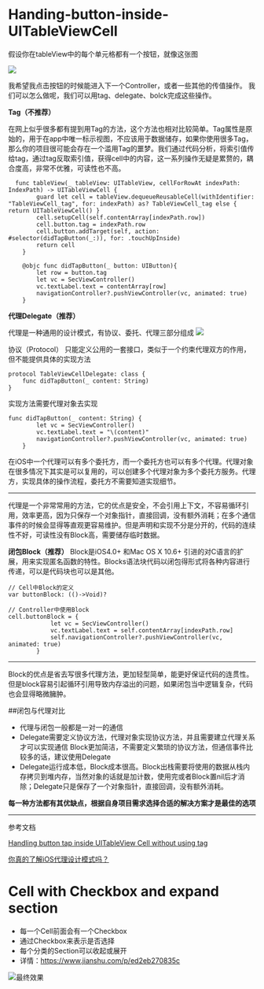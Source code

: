 # Handing-button-inside-UITableViewCell
假设你在tableView中的每个单元格都有一个按钮，就像这张图

![](https://upload-images.jianshu.io/upload_images/13640702-2f67d9ed96074faf.png?imageMogr2/auto-orient/strip%7CimageView2/2/w/1240)

我希望我点击按钮的时候能进入下一个Controller，或者一些其他的传值操作。
我们可以怎么做呢，我们可以用tag、delegate、bolck完成这些操作。

**Tag（不推荐）**

在网上似乎很多都有提到用Tag的方法，这个方法也相对比较简单。Tag属性是原始的，用于在app中唯一标示视图，不应该用于数据储存，如果你使用很多Tag，那么你的项目很可能会存在一个滥用Tag的噩梦。我们通过代码分析，将索引值传给tag，通过tag反取索引值，获得cell中的内容，这一系列操作无疑是累赘的，耦合度高，非常不优雅，可读性也不高。

```
  func tableView(_ tableView: UITableView, cellForRowAt indexPath: IndexPath) -> UITableViewCell {
        guard let cell = tableView.dequeueReusableCell(withIdentifier: "TableViewCell_tag", for: indexPath) as? TableViewCell_tag else { return UITableViewCell() }
        cell.setupCell(self.contentArray[indexPath.row])
        cell.button.tag = indexPath.row
        cell.button.addTarget(self, action: #selector(didTapButton(_:)), for: .touchUpInside)
        return cell
    }

    @objc func didTapButton(_ button: UIButton){
        let row = button.tag
        let vc = SecViewController()
        vc.textLabel.text = contentArray[row]
        navigationController?.pushViewController(vc, animated: true)
    }
```



**代理Delegate（推荐）**

代理是一种通用的设计模式，有协议、委托、代理三部分组成
![](https://upload-images.jianshu.io/upload_images/13640702-f478b1cced93c61e.png?imageMogr2/auto-orient/strip%7CimageView2/2/w/1240)

协议（Protocol）
只能定义公用的一套接口，类似于一个约束代理双方的作用，但不能提供具体的实现方法
```
protocol TableViewCellDelegate: class {
    func didTapButton(_ content: String)
}
```
实现方法需要代理对象去实现
```
func didTapButton(_ content: String) {
        let vc = SecViewController()
        vc.textLabel.text = "\(content)"
        navigationController?.pushViewController(vc, animated: true)
    }
```
在iOS中一个代理可以有多个委托方，而一个委托方也可以有多个代理。代理对象在很多情况下其实是可以复用的，可以创建多个代理对象为多个委托方服务。代理方，实现具体的操作流程，委托方不需要知道实现细节。

<hr>代理是一个非常常用的方法，它的优点是安全，不会引用上下文，不容易循环引用，效率更高，因为只保存一个对象指针，直接回调，没有额外消耗；在多个通信事件的时候会显得等直观更容易维护。但是声明和实现不分是分开的，代码的连续性不好，可读性没有Block高，需要储存临时数据。


**闭包Block（推荐）**
Block是iOS4.0+ 和Mac OS X 10.6+ 引进的对C语言的扩展，用来实现匿名函数的特性。Blocks语法块代码以闭包得形式将各种内容进行传递，可以是代码块也可以是其他。
```
// Cell中Block的定义
var buttonBlock: (()->Void)?

// Controller中使用Block
cell.buttonBlock = {
            let vc = SecViewController()
            vc.textLabel.text = self.contentArray[indexPath.row]
            self.navigationController?.pushViewController(vc, animated: true)
        }
```
<hr>Block的优点是省去写很多代理方法，更加轻型简单，能更好保证代码的连贯性。但是block容易引起循环引用导致内存溢出的问题，如果闭包当中逻辑复杂，代码也会显得略微臃肿。

##闭包与代理对比
- 代理与闭包一般都是一对一的通信
- Delegate需要定义协议方法，代理对象实现协议方法，并且需要建立代理关系才可以实现通信
Block更加简洁，不需要定义繁琐的协议方法，但通信事件比较多的话，建议使用Delegate
- Delegate运行成本低，Block成本很高。Block出栈需要将使用的数据从栈内存拷贝到堆内存，当然对象的话就是加计数，使用完或者Block置nil后才消除；Delegate只是保存了一个对象指针，直接回调，没有额外消耗。

**每一种方法都有其优缺点，根据自身项目需求选择合适的解决方案才是最佳的选项**

<hr>参考文档

[Handling button tap inside UITableView Cell without using tag](https://fluffy.es/handling-button-tap-inside-uitableviewcell-without-using-tag/#closure)

[你真的了解iOS代理设计模式吗？](https://www.jianshu.com/p/2113ffe54b30)


# Cell with Checkbox and expand section
- 每一个Cell前面会有一个Checkbox
- 通过Checkbox来表示是否选择
- 每个分类的Section可以收起或展开
- 详情：https://www.jianshu.com/p/ed2eb270835c

![最终效果](https://upload-images.jianshu.io/upload_images/13640702-c1546bad63159be1.gif?imageMogr2/auto-orient/strip)
